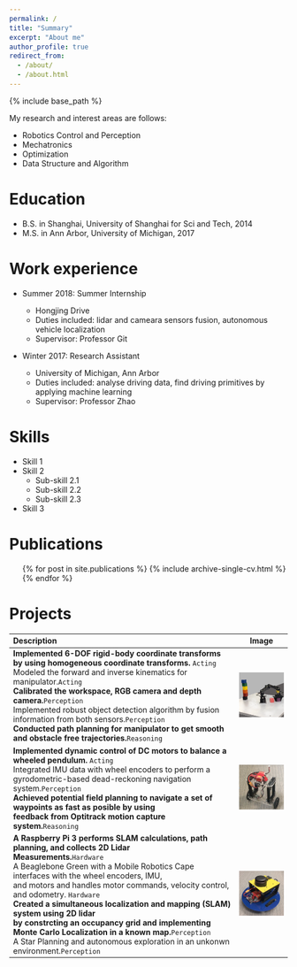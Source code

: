 ```yaml
---
permalink: /
title: "Summary"
excerpt: "About me"
author_profile: true
redirect_from: 
  - /about/
  - /about.html
---
```


{% include base_path %} 

My research and interest areas are follows:
* Robotics Control and Perception
* Mechatronics
* Optimization
* Data Structure and Algorithm

Education
======
* B.S. in Shanghai, University of Shanghai for Sci and Tech, 2014
* M.S. in Ann Arbor, University of Michigan, 2017

Work experience
======
* Summer 2018: Summer Internship
  * Hongjing Drive
  * Duties included: lidar and cameara sensors fusion, autonomous vehicle localization
  * Supervisor: Professor Git

* Winter 2017: Research Assistant
  * University of Michigan, Ann Arbor
  * Duties included: analyse driving data, find driving primitives by applying machine learning
  * Supervisor: Professor Zhao
  
Skills
======
* Skill 1
* Skill 2
  * Sub-skill 2.1
  * Sub-skill 2.2
  * Sub-skill 2.3
* Skill 3

Publications
======
  <ul>{% for post in site.publications %}
    {% include archive-single-cv.html %}
  {% endfor %}</ul>
 
Projects
======

| Description | Image |
| :--- | :---: |
|**Implemented 6-DOF rigid-body coordinate transforms by using homogeneous coordinate transforms.** `Acting` <br>Modeled the forward and inverse kinematics for manipulator.`Acting`<br> **Calibrated the workspace, RGB camera and depth camera.**`Perception`<br>Implemented robust object detection algorithm by fusion information from both sensors.`Perception`<br>**Conducted path planning for manipulator to get smooth and obstacle free trajectories.**`Reasoning`<br>| ![rexarm_150x150.png](/images/rexarm_150x150.png)  | 
|**Implemented dynamic control of DC motors to balance a wheeled pendulum.** `Acting` <br>Integrated IMU data with wheel encoders to perform a gyrodometric-based dead-reckoning navigation system.`Perception`<br> **Achieved potential field planning to navigate a set of waypoints as fast as posible by using <br>feedback from Optitrack motion capture system.**`Reasoning`| ![balancebot.png](/images/balanceBot.png)  |
|**A Raspberry Pi 3 performs SLAM calculations, path planning, and collects 2D Lidar<br>  Measurements.**`Hardware`<br> A Beaglebone Green with a Mobile Robotics Cape interfaces with the wheel encoders, IMU, <br> and motors and handles motor commands, velocity control,  and odometry. `Hardware` <br> **Created a simultaneous localization and mapping (SLAM) system using 2D lidar <br>by constrcting an occupancy grid and implementing Monte Carlo Localization in a known map.**`Perception`<br> A Star Planning and autonomous exploration in an unkonwn environment.`Perception`<br>| ![mobilerobot.png](/images/mobilerobot.png)  | 
